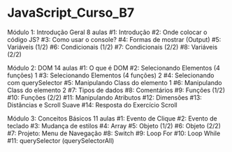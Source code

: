 # JavaScript_Curso_B7

Módulo 1: Introdução Geral
8 aulas
#1: Introdução
#2: Onde colocar o código JS?
#3: Como usar o console?
#4: Formas de mostrar (Output)
#5: Variáveis (1/2)
#6: Condicionais (1/2)
#7: Condicionais (2/2)
#8: Variáveis (2/2)

Módulo 2: DOM
14 aulas
#1: O que é DOM
#2: Selecionando Elementos (4 funções) 1
#3: Selecionando Elementos (4 funções) 2
#4: Selecionando com querySelector
#5: Manipulando Class do elemento 1
#6: Manipulando Class do elemento 2
#7: Tipos de dados
#8: Comentários
#9: Funções (1/2)
#10: Funções (2/2)
#11: Manipulando Atributos
#12: Dimensões
#13: Distâncias e Scroll Suave
#14: Resposta do Exercício Scroll

Módulo 3: Conceitos Básicos
11 aulas
#1: Evento de Clique
#2: Evento de teclado
#3: Mudança de estilos
#4: Array
#5: Objeto (1/2)
#6: Objeto (2/2)
#7: Projeto: Menu de Navegação
#8: Switch
#9: Loop For
#10: Loop While
#11: querySelector (querySelectorAll)
